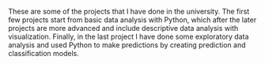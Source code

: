 These are some of the projects that I have done in the university. 
The first few projects start from basic data analysis with Python, which after the later projects are more advanced and include descriptive data analysis with visualization. 
Finally, in the last project I have done some exploratory data analysis and used Python to make predictions by creating prediction and classification models.


